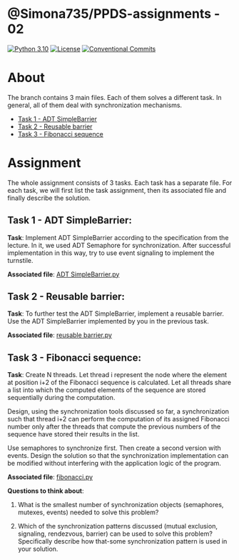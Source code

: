 # @Simona735/PPDS-assignments - 02 
[![Python 3.10](https://img.shields.io/badge/python-3.10-blue.svg)](https://www.python.org/downloads/release/python-3102/)
[![License](https://img.shields.io/npm/l/@tandil/diffparse?color=%23007ec6)](https://github.com/Simona735/PPDS-assignments/blob/main/LICENSE)
[![Conventional Commits](https://img.shields.io/badge/Conventional%20Commits-1.0.0-blue.svg)](https://conventionalcommits.org)

# About

The branch contains 3 main files. Each of them solves a different task. In general, all of them deal with synchronization mechanisms.
- [Task 1 - ADT SimpleBarrier](#task-1---adt-simplebarrier)
- [Task 2 - Reusable barrier](#task-2---reusable-barrier)
- [Task 3 - Fibonacci sequence](#task-3---fibonacci-sequence)

# Assignment

The whole assignment consists of 3 tasks. Each task has a separate file. For each task, we will first list the task assignment, then its associated file and finally describe the solution. 

## Task 1 - ADT SimpleBarrier:

**Task**: Implement ADT SimpleBarrier according to the specification from the lecture. In it, we used ADT Semaphore for synchronization. After successful implementation in this way, try to use event signaling to implement the turnstile.

**Associated file**: [ADT SimpleBarrier.py](ADT%20SimpleBarrier.py)

## Task 2 - Reusable barrier:

**Task**: To further test the ADT SimpleBarrier, implement a reusable barrier. Use the ADT SimpleBarrier implemented by you in the previous task.

**Associated file**: [reusable barrier.py](reusable%20barrier.py)

## Task 3 - Fibonacci sequence:

**Task**: Create N threads. Let thread i represent the node where the element at position i+2 of the Fibonacci sequence is calculated. Let all threads share a list into which the computed elements of the sequence are stored sequentially during the computation. 

Design, using the synchronization tools discussed so far, a synchronization such that thread i+2 can perform the computation of its assigned Fibonacci number only after the threads that compute the previous numbers of the sequence have stored their results in the list. 

Use semaphores to synchronize first. Then create a second version with events. Design the solution so that the synchronization implementation can be modified without interfering with the application logic of the program.

**Associated file**: [fibonacci.py](fibonacci.py)

**Questions to think about**:
1) What is the smallest number of synchronization objects (semaphores, mutexes, events) needed to solve this problem?

2) Which of the synchronization patterns discussed (mutual exclusion, signaling, rendezvous, barrier) can be used to solve this problem? Specifically describe how that-some synchronization pattern is used in your solution.

